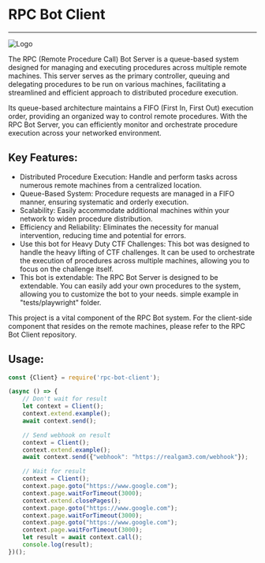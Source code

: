 # RPC Bot Client

____________________

![Logo](https://github.com/realgam3/rpc-bot-server/blob/main/ext/ctf-bot-logo.png?raw=true)

The RPC (Remote Procedure Call) Bot Server is a queue-based system designed for managing and executing procedures across
multiple remote machines. This server serves as the primary controller, queuing and delegating procedures to be run on
various machines, facilitating a streamlined and efficient approach to distributed procedure execution.

Its queue-based architecture maintains a FIFO (First In, First Out) execution order, providing an organized way to
control remote procedures. With the RPC Bot Server, you can efficiently monitor and orchestrate procedure execution
across your networked environment.

## Key Features:

* Distributed Procedure Execution: Handle and perform tasks across numerous remote machines from a centralized location.
* Queue-Based System: Procedure requests are managed in a FIFO manner, ensuring systematic and orderly execution.
* Scalability: Easily accommodate additional machines within your network to widen procedure distribution.
* Efficiency and Reliability: Eliminates the necessity for manual intervention, reducing time and potential for errors.
* Use this bot for Heavy Duty CTF Challenges: This bot was designed to handle the heavy lifting of CTF challenges. It
  can be used to orchestrate the execution of procedures across multiple machines, allowing you to focus on the
  challenge itself.
* This bot is extendable: The RPC Bot Server is designed to be extendable. You can easily add your own procedures to
  the system, allowing you to customize the bot to your needs. simple example in "tests/playwright" folder.

This project is a vital component of the RPC Bot system. For the client-side component that resides on the remote
machines, please refer to the RPC Bot Client repository.

## Usage:

```JavaScript
const {Client} = require('rpc-bot-client');

(async () => {
    // Don't wait for result
    let context = Client();
    context.extend.example();
    await context.send();

    // Send webhook on result
    context = Client();
    context.extend.example();
    await context.send({"webhook": "https://realgam3.com/webhook"});

    // Wait for result
    context = Client();
    context.page.goto("https://www.google.com");
    context.page.waitForTimeout(3000);
    context.extend.closePages();
    context.page.goto("https://www.google.com");
    context.page.waitForTimeout(3000);
    context.page.goto("https://www.google.com");
    context.page.waitForTimeout(3000);
    let result = await context.call();
    console.log(result);
})();

```